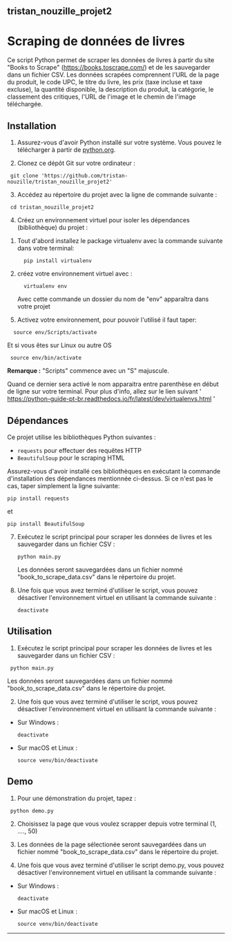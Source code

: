 ## tristan_nouzille_projet2

# Scraping de données de livres

Ce script Python permet de scraper les données de livres à partir du site "Books to Scrape" (https://books.toscrape.com/) et de les sauvegarder dans un fichier CSV. Les données scrapées comprennent l'URL de la page du produit, le code UPC, le titre du livre, les prix (taxe incluse et taxe excluse), la quantité disponible, la description du produit, la catégorie, le classement des critiques, l'URL de l'image et le chemin de l'image téléchargée.

## Installation

1. Assurez-vous d'avoir Python installé sur votre système. Vous pouvez le télécharger à partir de [python.org](https://www.python.org/).

2. Clonez ce dépôt Git sur votre ordinateur :

```
 git clone 'https://github.com/tristan-nouzille/tristan_nouzille_projet2'
```

3. Accédez au répertoire du projet avec la ligne de commande suivante :

```
 cd tristan_nouzille_projet2
```

4. Créez un environnement virtuel pour isoler les dépendances (bibliothèque) du projet :

 1) Tout d'abord installez le package virtualenv avec la commande suivante dans votre terminal:
    ```
      pip install virtualenv
    ```
 2) créez votre environnement virtuel avec :
    
    ```
      virtualenv env
    ````
    Avec cette commande un dossier du nom de "env" apparaîtra dans votre projet 
 
5. Activez votre environnement, pour pouvoir l'utilisé il faut taper:

  ```
    source env/Scripts/activate
  ```
  Et si vous êtes sur Linux ou autre OS
    
   ```
    source env/bin/activate
   ```
  **Remarque :** "Scripts" commence avec un "S" majuscule.

  Quand ce dernier sera activé le nom apparaitra entre parenthèse en début de ligne sur votre terminal.
  Pour plus d'info, allez sur le lien suivant ' https://python-guide-pt-br.readthedocs.io/fr/latest/dev/virtualenvs.html '

## Dépendances

Ce projet utilise les bibliothèques Python suivantes :
- `requests` pour effectuer des requêtes HTTP
- `BeautifulSoup` pour le scraping HTML

Assurez-vous d'avoir installé ces bibliothèques en exécutant la commande d'installation des dépendances mentionnée ci-dessus.
Si ce n'est pas le cas, taper simplement la ligne suivante:

 ```
 pip install requests
 ```
 et
 ```
 pip install BeautifulSoup
 ```


7. Exécutez le script principal pour scraper les données de livres et les sauvegarder dans un fichier CSV :

   ```
   python main.py
   ```
   Les données seront sauvegardées dans un fichier nommé "book_to_scrape_data.csv" dans le répertoire du projet.

8. Une fois que vous avez terminé d'utiliser le script, vous pouvez désactiver l'environnement virtuel en utilisant la commande suivante :

   ```
   deactivate
   ```

   
## Utilisation

1. Exécutez le script principal pour scraper les données de livres et les sauvegarder dans un fichier CSV :

 ```
  python main.py
 ```


Les données seront sauvegardées dans un fichier nommé "book_to_scrape_data.csv" dans le répertoire du projet.

2. Une fois que vous avez terminé d'utiliser le script, vous pouvez désactiver l'environnement virtuel en utilisant la commande suivante :

- Sur Windows :
  ```
  deactivate
  ```

- Sur macOS et Linux :
  ```
  source venv/bin/deactivate
  ```

## Demo 

1. Pour une démonstration du projet, tapez :

```
 python demo.py
```
2. Choisissez la page que vous voulez scrapper depuis votre terminal (1, ...., 50)

3. Les données de la page sélectionée seront sauvegardées dans un fichier nommé "book_to_scrape_data.csv" dans le répertoire du projet.

4. Une fois que vous avez terminé d'utiliser le script demo.py, vous pouvez désactiver l'environnement virtuel en utilisant la commande suivante :

- Sur Windows :
  ```
  deactivate
  ```

- Sur macOS et Linux :
  ```
  source venv/bin/deactivate

---


